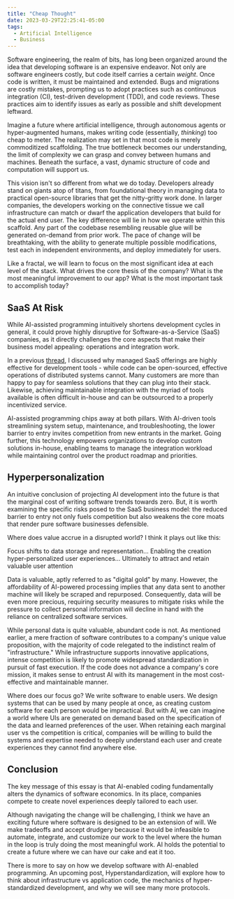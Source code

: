 ```yaml
---
title: "Cheap Thought"
date: 2023-03-29T22:25:41-05:00
tags:
  - Artificial Intelligence
  - Business
---
```


Software engineering, the realm of bits, has long been organized around the idea that developing software is an expensive endeavor. Not only are software engineers costly, but code itself carries a certain _weight_. Once code is written, it must be maintained and extended. Bugs and migrations are costly mistakes, prompting us to adopt practices such as continuous integration (CI), test-driven development (TDD), and code reviews. These practices aim to identify issues as early as possible and shift development leftward.

Imagine a future where artificial intelligence, through autonomous agents or hyper-augmented humans, makes writing code (essentially, _thinking_) too cheap to meter. The realization may set in that most code is merely commoditized scaffolding. The true bottleneck becomes our understanding, the limit of complexity we can grasp and convey between humans and machines. Beneath the surface, a vast, dynamic structure of code and computation will support us.

This vision isn't so different from what we do today. Developers already stand on giants atop of titans, from foundational theory in managing data to practical open-source libraries that get the nitty-gritty work done. In larger companies, the developers working on the connective tissue we call infrastructure can match or dwarf the application developers that build for the actual end user. The key difference will lie in how we operate within this scaffold. Any part of the codebase resembling reusable glue will be generated on-demand from prior work. The pace of change will be breathtaking, with the ability to generate multiple possible modifications, test each in independent environments, and deploy immediately for users.

Like a fractal, we will learn to focus on the most significant idea at each level of the stack. What drives the core thesis of the company? What is the most meaningful improvement to our app? What is the most important task to accomplish today?

## SaaS At Risk

While AI-assisted programming intuitively shortens development cycles in general, it could prove highly disruptive for Software-as-a-Service (SaaS) companies, as it directly challenges the core aspects that make their business model appealing: operations and integration work.

In a previous [thread](https://twitter.com/cedricgc/status/1466206986769371136), I discussed why managed SaaS offerings are highly effective for development tools - while code can be open-sourced, effective operations of distributed systems cannot. Many customers are more than happy to pay for seamless solutions that they can plug into their stack. Likewise, achieving maintainable integration with the myriad of tools available is often difficult in-house and can be outsourced to a properly incentivized service.

AI-assisted programming chips away at both pillars. With AI-driven tools streamlining system setup, maintenance, and troubleshooting, the lower barrier to entry invites competition from new entrants in the market. Going further, this technology empowers organizations to develop custom solutions in-house, enabling teams to manage the integration workload while maintaining control over the product roadmap and priorities.

## Hyperpersonalization

An intuitive conclusion of projecting AI development into the future is that the marginal cost of writing software trends towards zero. But, it is worth examining the specific risks posed to the SaaS business model: the reduced barrier to entry not only fuels competition but also weakens the core moats that render pure software businesses defensible.

Where does value accrue in a disrupted world? I think it plays out like this:

Focus shifts to data storage and representation...
Enabling the creation hyper-personalized user experiences...
Ultimately to attract and retain valuable user attention

Data is valuable, aptly referred to as "digital gold" by many. However, the affordability of AI-powered processing implies that any data sent to another machine will likely be scraped and repurposed. Consequently, data will be even more precious, requiring security measures to mitigate risks while the pressure to collect personal information will decline in hand with the reliance on centralized software services.

While personal data is quite valuable, abundant code is not. As mentioned earlier, a mere fraction of software contributes to a company's unique value proposition, with the majority of code relegated to the indistinct realm of "infrastructure." While infrastructure supports innovative applications, intense competition is likely to promote widespread standardization in pursuit of fast execution. If the code does not advance a company's core mission, it makes sense to entrust AI with its management in the most cost-effective and maintainable manner.

Where does our focus go? We write software to enable users. We design systems that can be used by many people at once, as creating custom software for each person would be impractical. But with AI, we can imagine a world where UIs are generated on demand based on the specification of the data and learned preferences of the user. When retaining each marginal user vs the competition is critical, companies will be willing to build the systems and expertise needed to deeply understand each user and create experiences they cannot find anywhere else.

## Conclusion

The key message of this essay is that AI-enabled coding fundamentally alters the dynamics of software economics. In its place, companies compete to create novel experiences deeply tailored to each user.

Although navigating the change will be challenging, I think we have an exciting future where software is designed to be an extension of will. We make tradeoffs and accept drudgery because it would be infeasible to automate, integrate, and customize our work to the level where the human in the loop is truly doing the most meaningful work. AI holds the potential to create a future where we can have our cake and eat it too.

There is more to say on how we develop software with AI-enabled programming. An upcoming post, Hyperstandardization, will explore how to think about infrastructure vs application code, the mechanics of hyper-standardized development, and why we will see many more protocols.
